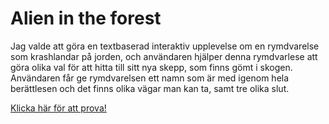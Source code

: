 # Alien in the forest

Jag valde att göra en textbaserad interaktiv upplevelse om en rymdvarelse som krashlandar på jorden, och användaren hjälper denna rymdvarlese att göra olika val för att hitta till sitt nya skepp, som finns gömt i skogen. Användaren får ge rymdvarelsen ett namn som är med igenom hela berättlesen och det finns olika vägar man kan ta, samt tre olika slut.

[Klicka här för att prova!](https://nathaliegustafsson.github.io/Alien-in-the-forest/)
